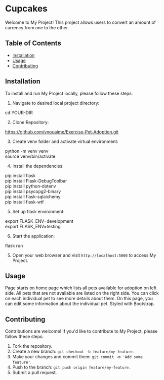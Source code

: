 # Cupcakes

Welcome to My Project! This project allows users to convert an amount of currency from one to the other.  

## Table of Contents
- [Installation](#installation)
- [Usage](#usage)
- [Contributing](#contributing)

## Installation

To install and run My Project locally, please follow these steps:  

1. Navigate to desired local project directory:

cd YOUR-DIR  

2. Clone Repository:

https://github.com/vnouaime/Exercise-Pet-Adoption.git  

3. Create venv folder and activate virtual environment:

python -m venv venv  
source venv/bin/activate  

4. Install the dependencies:

pip install flask  
pip install Flask-DebugToolbar  
pip install python-dotenv  
pip install psycopg2-binary  
pip install flask-sqlalchemy  
pip install flask-wtf  

5. Set up flask environment:

export FLASK_ENV=development  
export FLASK_ENV=testing  

6. Start the application:

flask run  

5. Open your web browser and visit `http://localhost:5000` to access My Project.

## Usage

Page starts on home page which lists all pets available for adoption on left side. All pets that are not available are listed on the right side. You can click on each individual pet to see more details about them. On this page, you can edit some information about the individual pet. Styled with Bootstrap.  

## Contributing

Contributions are welcome! If you'd like to contribute to My Project, please follow these steps:  

1. Fork the repository.
2. Create a new branch: `git checkout -b feature/my-feature`.
3. Make your changes and commit them: `git commit -m 'Add some feature'`.
4. Push to the branch: `git push origin feature/my-feature`.
5. Submit a pull request.
 
